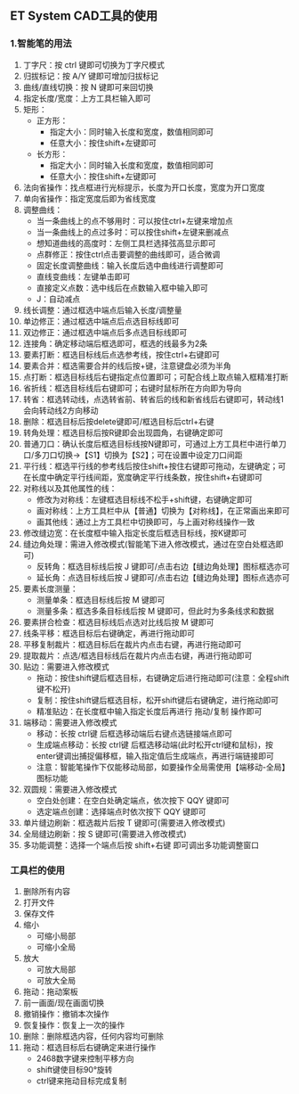 ## ET System CAD工具的使用

### 1.智能笔的用法

1. 丁字尺：按 ctrl 键即可切换为丁字尺模式
2. 归拔标记：按 A/Y 键即可增加归拔标记
3. 曲线/直线切换：按 N 键即可来回切换
4. 指定长度/宽度：上方工具栏输入即可
5. 矩形：
   - 正方形：
     - 指定大小：同时输入长度和宽度，数值相同即可
     - 任意大小：按住shift+左键即可
   - 长方形：
     - 指定大小：同时输入长度和宽度，数值相同即可
     - 任意大小：按住shift+左键即可
6. 法向省操作：找点框进行光标提示，长度为开口长度，宽度为开口宽度
7. 单向省操作：指定宽度后即为省线宽度
8. 调整曲线：
   - 当一条曲线上的点不够用时：可以按住ctrl+左键来增加点
   - 当一条曲线上的点过多时：可以按住shift+左键来删减点
   - 想知道曲线的高度时：左侧工具栏选择弦高显示即可
   - 点群修正：按住ctrl点击要调整的曲线即可，适合微调
   - 固定长度调整曲线：输入长度后选中曲线进行调整即可
   - 直线变曲线：左键单击即可
   - 直接定义点数：选中线后在点数输入框中输入即可
   - J：自动减点
9. 线长调整：通过框选中端点后输入长度/调整量
10. 单边修正：通过框选中端点后点选目标线即可
11. 双边修正：通过框选中端点后多点选目标线即可
12. 连接角：确定移动端后框选即可，框选的线最多为2条
13. 要素打断：框选目标线后点选参考线，按住ctrl+右键即可
14. 要素合并：框选需要合并的线后按+键，注意键盘必须为半角
15. 点打断：框选目标线后右键指定点位置即可；可配合线上取点输入框精准打断
16. 省折线：框选目标线后右键即可；右键时鼠标所在方向即为导向
17. 转省：框选转动线，点选转省前、转省后的线和新省线后右键即可，转动线1会向转动线2方向移动
18. 删除：框选目标后按delete键即可/框选目标后ctrl+右键
19. 转角处理：框选目标后按R键即会出现圆角，右键确定即可
20. 普通刀口：确认长度后框选目标线按N键即可，可通过上方工具栏中进行单刀口/多刀口切换→【S1】切换为【S2】；可在设置中设定刀口间距
21. 平行线：框选平行线的参考线后按住shift+按住右键即可拖动，左键确定；可在长度中确定平行线间距，宽度确定平行线条数，按住shift+右键即可
22. 对称线以及其他属性的线：
    - 修改为对称线：左键框选目标线不松手+shift键，右键确定即可
    - 画对称线：上方工具栏中从【普通】切换为【对称线】，在正常画出来即可
    - 画其他线：通过上方工具栏中切换即可，与上画对称线操作一致
23. 修改缝边宽：在长度框中输入指定长度后框选目标线，按K键即可
24. 缝边角处理：需进入修改模式(智能笔下进入修改模式，通过在空白处框选即可)
    - 反转角：框选目标线后按 J 键即可/点击右边【缝边角处理】图标框选亦可
    - 延长角：点选目标线后按 J 键即可/点击右边【缝边角处理】图标点选亦可
25. 要素长度测量：
    - 测量单条：框选目标线后按 M 键即可
    - 测量多条：框选多条目标线后按 M 键即可，但此时为多条线求和数据
26. 要素拼合检查：框选目标线后点选对比线后按 M 键即可
27. 线条平移：框选目标后右键确定，再进行拖动即可
28. 平移复制裁片：框选目标后在裁片内点击右键，再进行拖动即可
29. 提取裁片：点选/框选目标线后在裁片内点击右键，再进行拖动即可
30. 贴边：需要进入修改模式
    - 拖动：按住shift键后框选目标，右键确定后进行拖动即可(注意：全程shift键不松开)
    - 复制：按住shift键后框选目标，松开shift键后右键确定，进行拖动即可
    - 精准贴边：在长度框中输入指定长度后再进行 拖动/复制 操作即可
31. 端移动：需要进入修改模式
    - 移动：长按 ctrl键 后框选移动端后右键点选链接端点即可
    - 生成端点移动：长按 ctrl键 后框选移动端(此时松开ctrl键和鼠标)，按 enter键调出捕捉偏移框，输入指定值后生成端点，再进行端链接即可
    - 注意：智能笔操作下仅能移动局部，如要操作全局需使用【端移动-全局】图标功能
32. 双圆规：需要进入修改模式
    - 空白处创建：在空白处确定端点，依次按下 QQY 键即可
    - 选定端点创建：选择端点时依次按下 QQY 键即可
33. 单片缝边刷新：框选裁片后按 T 键即可(需要进入修改模式)
34. 全局缝边刷新：按 S 键即可(需要进入修改模式)
35. 多功能调整：选择一个端点后按 shift+右键 即可调出多功能调整窗口

### 工具栏的使用

1. 删除所有内容
2. 打开文件
3. 保存文件
4. 缩小
   - 可缩小局部
   - 可缩小全局
5. 放大
   - 可放大局部
   - 可放大全局
6. 拖动：拖动案板
7. 前一画面/现在画面切换
8. 撤销操作：撤销本次操作
9. 恢复操作：恢复上一次的操作
10. 删除：删除框选内容，任何内容均可删除
11. 拖动：框选目标后右键确定来进行操作
    - 2468数字键来控制平移方向
    - shift键使目标90°旋转
    - ctrl键来拖动目标完成复制